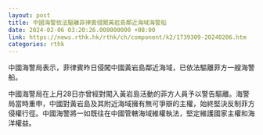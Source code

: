 ```yaml
---
layout: post
title: 中國海警依法驅離菲律賓侵闖黃岩島鄰近海域海警船
date: 2024-02-06 03:20:26.000000000 +08:00
link: https://news.rthk.hk/rthk/ch/component/k2/1739309-20240206.htm
categories: rthk
---
```


中國海警局表示，菲律賓昨日侵闖中國黃岩島鄰近海域，已依法驅離菲方一艘海警船。

中國海警局在上月28日亦曾經對闖入黃岩島活動的菲方人員予以警告驅離。海警局當時重申，中國對黃岩島及其附近海域擁有無可爭辯的主權，始終堅決反制菲方侵權行徑。中國海警將一如既往在中國管轄海域維權執法，堅定維護國家主權和海洋權益。
